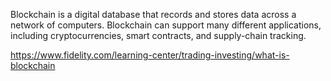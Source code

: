 Blockchain is a digital database that records and stores data across a network of computers.
Blockchain can support many different applications, including cryptocurrencies, smart contracts, and supply-chain tracking.

https://www.fidelity.com/learning-center/trading-investing/what-is-blockchain